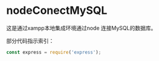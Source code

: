# nodeConectMySQL
这是通过xampp本地集成环境通过node 连接MySQL的数据库。

部分代码指示索引：

~~~js
const express = require('express');
~~~

